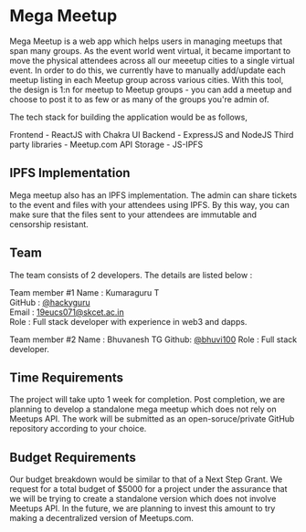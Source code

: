 # Mega Meetup

Mega Meetup is a web app which helps users in managing meetups that span many groups. As the event world went virtual, it became important to move the physical attendees across all our meeetup cities to a single virtual event. In order to do this, we currently have to manually add/update each meetup listing in each Meetup group across various cities. With this tool, the design is 1:n for meetup to Meetup groups - you can add a meetup and choose to post it to as few or as many of the groups you're admin of.

The tech stack for building the application would be as follows,

Frontend - ReactJS with Chakra UI
Backend - ExpressJS and NodeJS
Third party libraries - Meetup.com API
Storage - JS-IPFS

## IPFS Implementation

Mega meetup also has an IPFS implementation. The admin can share tickets to the event and files with your attendees using IPFS. By this way, you can make sure that the files sent to your attendees are immutable and censorship resistant.

## Team

The team consists of 2 developers. The details are listed below :

Team member #1
Name : Kumaraguru T
<br>
GitHub : [@hackyguru](https://github.com/hackyguru)
<br>
Email : 19eucs071@skcet.ac.in
<br>
Role : Full stack developer with experience in web3 and dapps.

Team member #2
Name : Bhuvanesh TG
Github: [@bhuvi100](https://github.com/bhuvi100)
Role : Full stack developer.

## Time Requirements

The project will take upto 1 week for completion. Post completion, we are planning to develop a standalone mega meetup which does not rely on Meetups API. The work will be submitted as an open-soruce/private GitHub repository according to your choice.

## Budget Requirements

Our budget breakdown would be similar to that of a Next Step Grant. We request for a total budget of $5000 for a project under the assurance that we will be trying to create a standalone version which does not involve Meetups API. In the future, we are planning to invest this amount to try making a decentralized version of Meetups.com.
